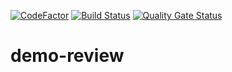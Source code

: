 [![CodeFactor](https://www.codefactor.io/repository/github/gauket/demo-review/badge)](https://www.codefactor.io/repository/github/gauket/demo-review)
[![Build Status](https://travis-ci.org/GaukeT/demo-review.svg?branch=master)](https://travis-ci.org/GaukeT/demo-review)
[![Quality Gate Status](https://sonarcloud.io/api/project_badges/measure?project=GaukeT_demo-review&metric=alert_status)](https://sonarcloud.io/dashboard?id=GaukeT_demo-review)
# demo-review

